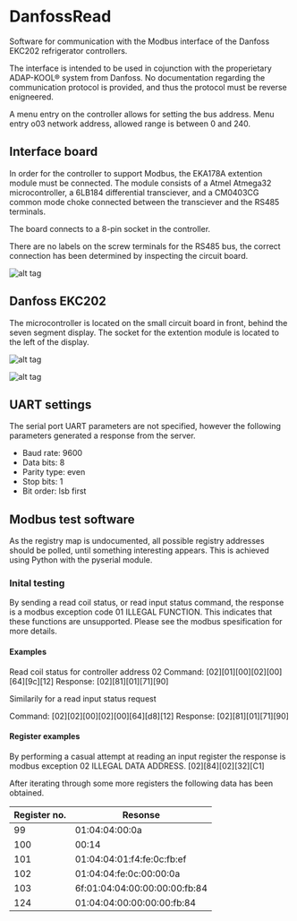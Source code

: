 # DanfossRead
Software for communication with the Modbus interface of the Danfoss EKC202 refrigerator controllers.

The interface is intended to be used in cojunction with the properietary ADAP-KOOL® system from Danfoss. No documentation regarding the communication protocol is provided, and thus the protocol must be reverse enigneered.

A menu entry on the controller allows for setting the bus address. Menu entry o03 network address, allowed range is between 0 and 240.

## Interface board
In order for the controller to support Modbus, the EKA178A extention module must be connected. The module consists of a Atmel Atmega32 microcontroller, a 6LB184 differential transciever, and a CM0403CG common mode choke connected between the transciever and the RS485 terminals.

The board connects to a 8-pin socket in the controller.

There are no labels on the screw terminals for the RS485 bus, the correct connection has been determined by inspecting the circuit board.

![alt tag](https://raw.githubusercontent.com/gbThreepwood/DanfossRead/master/images/eka178a.jpg)


## Danfoss EKC202
The microcontroller is located on the small circuit board in front, behind the seven segment display. The socket for the extention module is located to the left of the display.

![alt tag](https://raw.githubusercontent.com/gbThreepwood/DanfossRead/master/images/ekc202_front.jpg)

![alt tag](https://raw.githubusercontent.com/gbThreepwood/DanfossRead/master/images/ekc202_top.jpg)






## UART settings
The serial port UART parameters are not specified, however the following parameters generated a response from the server.

- Baud rate: 9600
- Data bits: 8
- Parity type: even
- Stop bits: 1
- Bit order: lsb first


## Modbus test software
As the registry map is undocumented, all possible registry addresses should be polled, until something interesting appears. This is achieved using Python with the pyserial module.

### Inital testing

By sending a read coil status, or read input status command, the response is a modbus exception code 01 ILLEGAL FUNCTION. This indicates that these functions are unsupported. Please see the modbus spesification for more details.

#### Examples
Read coil status for controller address 02
Command: [02][01][00][02][00][64][9c][12]
Response: [02][81][01][71][90]

Similarily for a read input status request

Command: [02][02][00][02][00][64][d8][12]
Response: [02][81][01][71][90]

#### Register examples
By performing a casual attempt at reading an input register the response is modbus exception 02 ILLEGAL DATA ADDRESS.
[02][84][02][32][C1]

After iterating through some more registers the following data has been obtained.


| Register no. | Resonse               |
|--------------|-----------------------|
| 99  | 01:04:04:00:0a                 |
| 100 | 00:14                          |
| 101 | 01:04:04:01:f4:fe:0c:fb:ef     |
| 102 | 01:04:04:fe:0c:00:00:0a        |
| 103 | 6f:01:04:04:00:00:00:00:fb:84  |
| 124 | 01:04:04:00:00:00:00:fb:84     |
